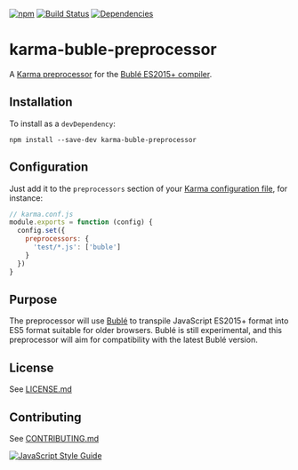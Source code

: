 [![npm](https://img.shields.io/npm/v/karma-buble-preprocessor.svg)](https://www.npmjs.com/package/karma-buble-preprocessor)
[![Build Status](https://travis-ci.org/blgm/karma-buble-preprocessor.svg?branch=master)](https://travis-ci.org/blgm/karma-buble-preprocessor)
[![Dependencies](https://david-dm.org/blgm/karma-buble-preprocessor.svg)](https://david-dm.org/blgm/karma-buble-preprocessor)

# karma-buble-preprocessor
A [Karma preprocessor](http://karma-runner.github.io/1.0/config/preprocessors.html) for the [Bublé ES2015+ compiler](http://buble.surge.sh/guide/).

## Installation
To install as a `devDependency`:
```
npm install --save-dev karma-buble-preprocessor
```

## Configuration
Just add it to the `preprocessors` section of your [Karma configuration file](http://karma-runner.github.io/1.0/config/configuration-file.html), for instance:
```javascript
// karma.conf.js
module.exports = function (config) {
  config.set({
    preprocessors: {
      'test/*.js': ['buble']
    }
  })
}
```

## Purpose
The preprocessor will use [Bublé](http://buble.surge.sh/guide/) to transpile JavaScript ES2015+ format into
ES5 format suitable for older browsers.  Bublé is still experimental, and this preprocessor will aim for
compatibility with the latest Bublé version.

## License
See [LICENSE.md](LICENSE.md)

## Contributing
See [CONTRIBUTING.md](CONTRIBUTING.md)

[![JavaScript Style Guide](https://cdn.rawgit.com/standard/standard/master/badge.svg)](https://github.com/standard/standard)

